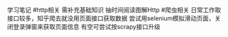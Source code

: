 学习笔记
#http相关
需补充基础知识 抽时间阅读图解Http
#爬虫相关
日常工作取接口较多，知乎爬去就没用页面接口获取数据
尝试用selenium模拟滑动页面，关闭登录弹窗来获取页面信息
有空可尝试按scrapy接口升级